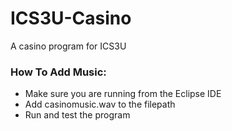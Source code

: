 # ICS3U-Casino
A casino program for ICS3U

### How To Add Music: 

- Make sure you are running from the Eclipse IDE
- Add casinomusic.wav to the filepath
- Run and test the program
